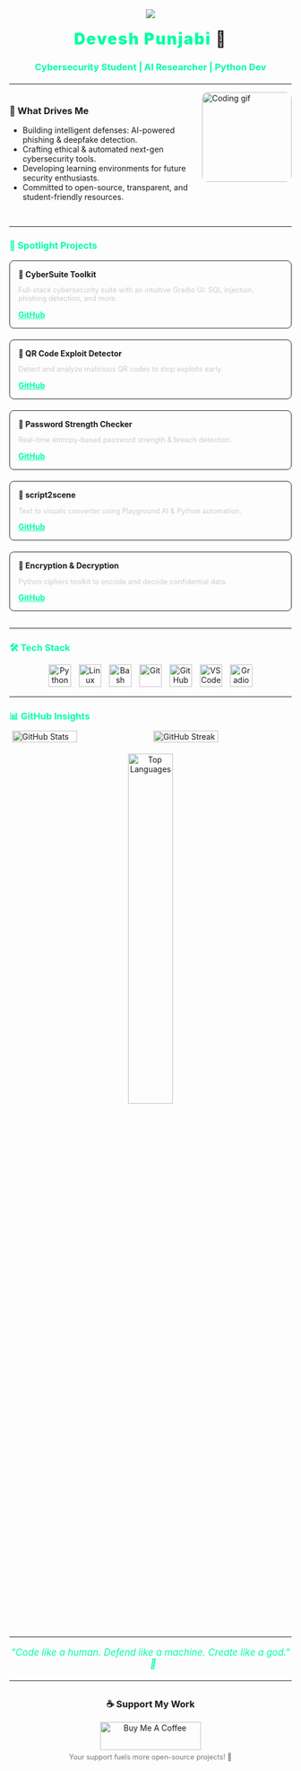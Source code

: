 <div align="center">
  <img src="https://readme-typing-svg.demolab.com/?lines=Building%20AI%20against%20threats...;Scanning%20cyberspace...&font=Fira+Code&center=true&width=440&height=45&color=00FFAA&vCenter=true&size=22">
</div>

<h1 align="center" style="font-weight: 900; letter-spacing: 2px; margin-top: 20px;">
  <span style="color:#00FFA3;">Devesh Punjabi</span> 👾
</h1>

<h3 align="center" style="color:#00FFA3; margin-bottom: 20px;">
  Cybersecurity Student | AI Researcher | Python Dev
</h3>

---

<div style="display: flex; justify-content: space-around; margin-bottom: 30px;">
  <div>
    <h3>🧠 What Drives Me</h3>
    <ul>
      <li>Building intelligent defenses: AI-powered phishing & deepfake detection.</li>
      <li>Crafting ethical & automated next-gen cybersecurity tools.</li>
      <li>Developing learning environments for future security enthusiasts.</li>
      <li>Committed to open-source, transparent, and student-friendly resources.</li>
    </ul>
  </div>
  <div>
    <img src="https://media.giphy.com/media/ZEB6yFbLnhyQf7g3hn/giphy.gif" alt="Coding gif" width="160px" style="border-radius: 10px;">
  </div>
</div>

---

<h3><span style="color:#00FFA3;">🚀 Spotlight Projects</span></h3>

<div style="display: grid; grid-template-columns: repeat(auto-fit, minmax(300px, 1fr)); gap: 20px; margin-bottom: 30px;">
  <div style="border: 1px solid #222; padding: 15px; border-radius: 8px;">
    <strong>🚨 CyberSuite Toolkit</strong>
    <p style="font-size: 0.9em; color: #ccc;">Full-stack cybersecurity suite with an intuitive Gradio UI: SQL injection, phishing detection, and more.</p>
    <a href="https://github.com/deveshpujnabi/CyberSuite-Toolkit" style="color: #00FFA3; font-weight: bold;">GitHub</a>
  </div>
  <div style="border: 1px solid #222; padding: 15px; border-radius: 8px;">
    <strong>🧬 QR Code Exploit Detector</strong>
    <p style="font-size: 0.9em; color: #ccc;">Detect and analyze malicious QR codes to stop exploits early.</p>
    <a href="https://github.com/deveshpujnabi/QR-Code-Exploit-Detector" style="color: #00FFA3; font-weight: bold;">GitHub</a>
  </div>
  <div style="border: 1px solid #222; padding: 15px; border-radius: 8px;">
    <strong>🧰 Password Strength Checker</strong>
    <p style="font-size: 0.9em; color: #ccc;">Real-time entropy-based password strength & breach detection.</p>
    <a href="https://github.com/deveshpujnabi/Password-Strength-Checker" style="color: #00FFA3; font-weight: bold;">GitHub</a>
  </div>
  <div style="border: 1px solid #222; padding: 15px; border-radius: 8px;">
    <strong>🎥 script2scene</strong>
    <p style="font-size: 0.9em; color: #ccc;">Text to visuals converter using Playground AI & Python automation.</p>
    <a href="https://github.com/deveshpujnabi/script2scene" style="color: #00FFA3; font-weight: bold;">GitHub</a>
  </div>
  <div style="border: 1px solid #222; padding: 15px; border-radius: 8px;">
    <strong>🔐 Encryption & Decryption</strong>
    <p style="font-size: 0.9em; color: #ccc;">Python ciphers toolkit to encode and decode confidential data.</p>
    <a href="https://github.com/deveshpujnabi/encryption-and-decryption" style="color: #00FFA3; font-weight: bold;">GitHub</a>
  </div>
</div>

---

<h3 style="margin-bottom: 10px;"><span style="color:#00FFA3;">🛠️ Tech Stack</span></h3>

<p align="center">
  <img alt="Python" src="https://cdn.jsdelivr.net/gh/devicons/devicon/icons/python/python-original.svg" width="40" height="40" style="margin-right: 10px;" />
  <img alt="Linux" src="https://cdn.jsdelivr.net/gh/devicons/devicon/icons/linux/linux-original.svg" width="40" height="40" style="margin-right: 10px;" />
  <img alt="Bash" src="https://cdn.jsdelivr.net/gh/devicons/devicon/icons/bash/bash-original.svg" width="40" height="40" style="margin-right: 10px;" />
  <img alt="Git" src="https://cdn.jsdelivr.net/gh/devicons/devicon/icons/git/git-original.svg" width="40" height="40" style="margin-right: 10px;" />
  <img alt="GitHub" src="https://cdn.jsdelivr.net/gh/devicons/devicon/icons/github/github-original.svg" width="40" height="40" style="margin-right: 10px;" />
  <img alt="VSCode" src="https://cdn.jsdelivr.net/gh/devicons/devicon/icons/vscode/vscode-original.svg" width="40" height="40" style="margin-right: 10px;" />
  <img alt="Gradio" src="https://registry.npmmirror.com/@lobehub/icons-static-png/latest/files/dark/gradio-color.png" width="40" height="40" />
</p>

---

<h3 style="margin-bottom: 10px;"><span style="color:#00FFA3;">📊 GitHub Insights</span></h3>

<div style="display: flex; justify-content: space-around; margin-bottom: 20px;">
  <img src="https://github-readme-stats.vercel.app/api?username=deveshpujnabi&show_icons=true&theme=nightowl&border_radius=15" alt="GitHub Stats" width="48%" />
  <img src="https://streak-stats.demolab.com?user=deveshpujnabi&theme=nightowl&border_radius=15" alt="GitHub Streak" width="48%" />
</div>

<p align="center">
  <img src="https://github-readme-stats.vercel.app/api/top-langs/?username=deveshpujnabi&layout=compact&theme=nightowl&border_radius=15" alt="Top Languages" width="40%" />
</p>

---

<p align="center" style="font-style: italic; font-size: 1.2em; color:#00FFA3; margin-bottom: 20px;">
  "Code like a human. Defend like a machine. Create like a god." &nbsp; 🧬
</p>

---

<div align="center" style="margin-top: 30px;">
  <h3>☕ Support My Work</h3>
  <a href="https://buymeacoffee.com/deveshpunjabi" target="_blank">
    <img src="https://cdn.buymeacoffee.com/buttons/v2/default-yellow.png" alt="Buy Me A Coffee" style="height: 50px; width: 180px;" />
  </a>
  <p style="font-size: 0.9em; color: #777; margin-top: 5px;">Your support fuels more open-source projects! 🙌</p>
</div>
